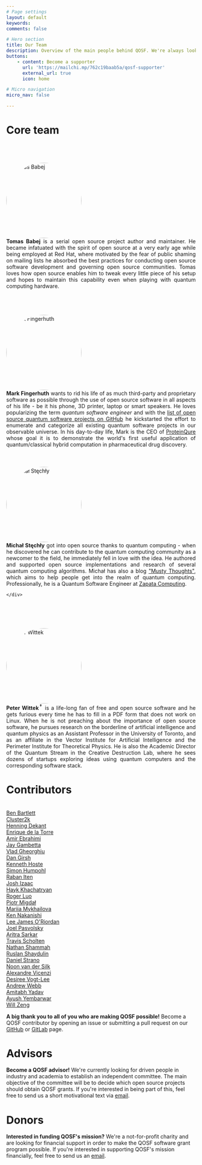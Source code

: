 ```yaml
---
# Page settings
layout: default
keywords:
comments: false

# Hero section
title: Our Team
description: Overview of the main people behind QOSF. We're always looking for new people so hit us up if you're interested!
buttons:
    - content: Become a supporter
      url: 'https://mailchi.mp/762c19baab5a/qosf-supporter'
      external_url: true
      icon: home

# Micro navigation
micro_nav: false

---
```


# Core team
<br>

<div class='row'>
    <div class='col-md-4'>
        <br>
        <br>
        <img style='border-radius:50%;' src='/assets/img/team/tomas.jpg' alt='Tomas Babej' width="200px">
    </div>
    <div class='col-md-8' style='text-align: justify;'>
       <b>Tomas Babej</b>
       is a serial open source project author and maintainer. He became infatuated with the spirit of open source at a very early age while being employed at Red Hat, where motivated by the fear of public shaming on mailing lists he absorbed the best practices for conducting open source software development and governing open source communities. Tomas loves how open source enables him to tweak every little piece of his setup and hopes to maintain this capability even when playing with quantum computing hardware.
    </div>
</div>

<br>
<br>

<div class='row'>
    <div class='col-md-4'>
        <br>
        <br>
        <img style='border-radius:50%;' src='/assets/img/team/mark.jpg' alt='Mark Fingerhuth' width="200px">
    </div>
    <div class='col-md-8' style='text-align: justify;'>
       <b>Mark Fingerhuth</b> wants to rid his life of as much third-party and proprietary software as possible through the use of open source software in all aspects of his life - be it his phone, 3D printer, laptop or smart speakers. He loves popularizing the term <i>quantum software engineer</i> and with the <a href="https://github.com/qosf/os_quantum_software">list of open source quantum software projects on GitHub</a> he kickstarted the effort to enumerate and categorize all existing quantum software projects in our observable universe. In his day-to-day life, Mark is the CEO of <a href="https://proteinqure.com">ProteinQure</a> whose goal it is to demonstrate the world's first useful application of quantum/classical hybrid computation in pharmaceutical drug discovery.
    </div>
</div>

<br>
<br>

<div class='row'>
    <div class='col-md-4'>
        <br>
        <img style='border-radius:50%;' src='/assets/img/team/michal.png' alt='Michał Stęchły' width="200px">
    </div>
    <div class='col-md-8' style='text-align: justify;'>
       <b>Michał Stęchły</b> got into open source thanks to quantum computing - when he discovered he can contribute to the quantum computing community as a newcomer to the field, he immediately fell in love with the idea. He authored and supported open source implementations and research of several quantum computing algorithms. Michał has also a blog <a href="www.mustythoughts.com">"Musty Thoughts"</a>, which aims to help people get into the realm of quantum computing. Professionally, he is a Quantum Software Engineer at <a href="www.zapatacomputing.com">Zapata Computing</a>.

    </div>
</div>

<br>
<br>

<div class='row'>
    <div class='col-md-4'>
        <br>
        <br>
        <img style='border-radius:50%;' src='/assets/img/team/peter.jpg' alt='Peter Wittek' width="200px">
    </div>
    <div class='col-md-8' style='text-align: justify;'>
        <b>Peter Wittek<sup>&#8224;</sup></b> is a life-long fan of free and open source software and he gets furious every time he has to fill in a PDF form that does not work on Linux. When he is not preaching about the importance of open source software, he pursues research on the borderline of artificial intelligence and quantum physics as an Assistant Professor in the University of Toronto, and as an affiliate in the Vector Institute for Artificial Intelligence and the Perimeter Institute for Theoretical Physics. He is also the Academic Director of the Quantum Stream in the Creative Destruction Lab, where he sees dozens of startups exploring ideas using quantum computers and the corresponding software stack.
    </div>
</div>

# Contributors
<br>
<a href="https://github.com/bencbartlett">Ben Bartlett</a>
<br>
<a href="https://github.com/kernelpanik23">Cluster2k</a>
<br>
<a href="https://github.com/quaxquax">Henning Dekant</a>
<br>
<a href="https://github.com/indisoluble">Enrique de la Torre</a>
<br>
<a href="https://github.com/amirebrahimi">Amir Ebrahimi</a>
<br>
<a href="https://github.com/jaygambetta">Jay Gambetta</a>
<br>
<a href="https://github.com/vsoftco">Vlad Gheorghiu</a>
<br>
<a href="https://github.com/dangirsh">Dan Girsh</a>
<br>
<a href="https://github.com/boegel">Kenneth Hoste</a>
<br>
<a href="https://github.com/terrorfisch">Simon Humpohl</a>
<br>
<a href="https://github.com/rabaniten">Raban Iten</a>
<br>
<a href="https://github.com/josh146">Josh Izaac</a>
<br>
<a href="https://github.com/haykkh">Hayk Khachatryan</a>
<br>
<a href="https://github.com/Roger-luo">Roger Luo</a>
<br>
<a href="https://github.com/stared">Piotr Migdał</a>
<br>
<a href="https://github.com/tcNickolas">Mariia Mykhailova</a>
<br>
<a href="https://github.com/ken-nakanishi">Ken Nakanishi</a>
<br>
<a href="https://github.com/mlxd">Lee James O'Riordan</a>
<br>
<a href="https://github.com/JoelPasvolsky">Joel Pasvolsky</a>
<br>
<a href="https://github.com/prince-ph0en1x">Aritra Sarkar</a>
<br>
<a href="https://github.com/Travis-S-IBM">Travis Scholten</a>
<br>
<a href="https://github.com/nathanshammah">Nathan Shammah</a>
<br>
<a href="https://github.com/rsln-s">Ruslan Shaydulin</a>
<br>
<a href="https://github.com/WrathfulSpatula">Daniel Strano</a>
<br>
<a href="https://github.com/silky">Noon van der Silk</a>
<br>
<a href="https://github.com/alexandrevicenzi">Alexandre Vicenzi</a>
<br>
<a href="https://github.com/desireevl">Desiree Vogt-Lee</a>
<br>
<a href="https://github.com/grey-area">Andrew Webb</a>
<br>
<a href="https://github.com/amitabhyadav">Amitabh Yadav</a>
<br>
<a href="https://github.com/subwayHareArmy">Ayush Yembarwar</a>
<br>
<a href="https://github.com/willzeng">Will Zeng</a>


<div class="callout callout--info">
    <p><strong>A big thank you to all of you who are making QOSF possible!</strong>
    Become a QOSF contributor by opening an issue or submitting a pull request on our <a href="https://github.com/qosf">GitHub</a> or <a href="https://gitlab.com/qosf">GitLab</a> page.
    </p>
</div>

# Advisors

<div class="callout callout--info">
    <p><strong>Become a QOSF advisor!</strong>
    We're currently looking for driven people in industry and academia to establish an independent committee. The main objective of the committee will be to decide which open source projects should obtain QOSF grants. If you're interested in being part of this, feel free to send us a short motivational text via <a href="mailto:applications@qosf.org">email</a>.
    </p>
</div>

# Donors

<div class="callout callout--info">
    <p><strong>Interested in funding QOSF's mission?</strong>
    We're a not-for-profit charity and are looking for financial support in order to make the QOSF software grant program possible. If you're interested in supporting QOSF's mission financially, feel free to send us an <a href="mailto:funding@qosf.org">email</a>.
    </p>
</div>
